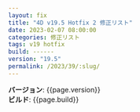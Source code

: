 ```yaml
---
layout: fix
title: "4D v19.5 Hotfix 2 修正リスト"
date: 2023-02-07 08:00:00
categories: 修正リスト
tags: v19 hotfix
build: ------
version: "19.5"
permalink: /2023/39/:slug/
---
```


**バージョン**: {{page.version}}  
**ビルド**: {{page.build}} 

